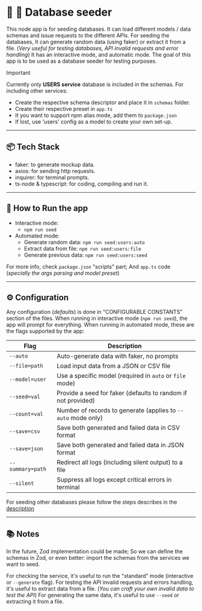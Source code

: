
# 💾 🌱 Database seeder

This node app is for seeding databases.
It can load different models / data schemas and issue requests to the different APIs.
For seeding the databases, It can generate random data (using faker) or extract it from a file.
(_Very useful for testing databases, API invalid requests and error handling_)
It has an interactive mode, and automatic mode.
The goal of this app is to be used as a database seeder for testing purposes.

> [!IMPORTANT]
>
> Currently only **USERS service** database is included in the schemas.
> For including other services:
>
> - Create the respective schema descriptor and place it in `schemas` folder.
> - Create their respective preset in `app.ts`
> - It you want to support npm alias mode, add them to `package.json`
> - If lost, use 'users' config as a model to create your own set-up.

---

## 📦 Tech Stack

- faker: to generate mockup data.
- axios: for sending http requests.
- inquirer: for terminal prompts.
- ts-node & typescript: for coding, compiling and run it.

---

## 🚀 How to Run the app

- Interactive mode:
  - `npm run seed`
- Automated mode:
  - Generate random data: `npm run seed:users:auto`
  - Extract data from file: `npm run seed:users:file`
  - Generate previous data: `npm run seed:users:seed`

For more info, check `package.json` "scripts" part;
And `app.ts` code (_specially the args parsing and model preset_)

---

## ⚙️ Configuration

Any configuration (_defaults_) is done in "CONFIGURABLE CONSTANTS" section of the files.
When running in interactive mode (`npm run seed`), the app will prompt for everything.
When running in automated mode, these are the flags supported by the app:

| Flag             | Description                                                   |
| ---------------- | ------------------------------------------------------------- |
| `--auto`         | Auto-generate data with faker, no prompts                     |
| `--file=path`    | Load input data from a JSON or CSV file                       |
| `--model=user`   | Use a specific model (required in `auto` or `file` mode)      |
| `--seed=val`     | Provide a seed for faker (defaults to random if not provided) |
| `--count=val`    | Number of records to generate (applies to `--auto` mode only) |
| `--save=csv`     | Save both generated and failed data in CSV format             |
| `--save=json`    | Save both generated and failed data in JSON format            |
| `--summary=path` | Redirect all logs (including silent output) to a file         |
| `--silent`       | Suppress all logs except critical errors in terminal          |

For seeding other databases please follow the steps describes in the [description](#--database-seeder)

---

## 📚 Notes

In the future, Zod implementation could be made;
So we can define the schemas in Zod, or even better: import the schemas from the services we want to seed.

For checking the service, it's useful to run the "standard" mode (interactive or `--generate` flag).
For testing the API invalid requests and errors handling, it's useful to extract data from a file.
(_You can craft your own invalid data to test the API_)
For generating the same data, it's useful to use `--seed` or extracting it from a file.

